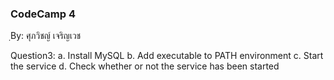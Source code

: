 ### CodeCamp 4 ###
ฺBy: ศุภวิชญ์ เจริญเวช

Question3:
  a. Install MySQL
  b. Add executable to PATH environment
  c. Start the service
  d. Check whether or not the service has been started
